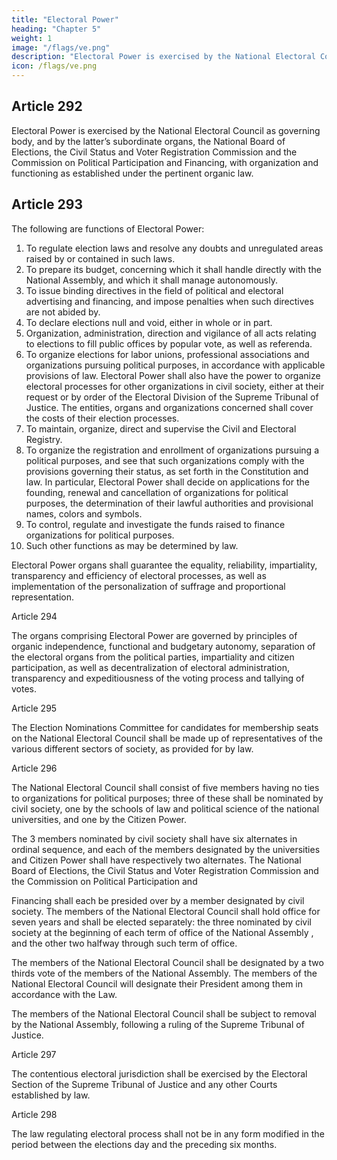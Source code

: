 ```yaml
---
title: "Electoral Power"
heading: "Chapter 5"
weight: 1
image: "/flags/ve.png"
description: "Electoral Power is exercised by the National Electoral Council as governing body, and by the latter’s subordinate organs"
icon: /flags/ve.png
---
```



## Article 292

Electoral Power is exercised by the National Electoral Council as governing body, and by the latter’s subordinate organs, the National Board of Elections, the Civil Status and Voter Registration Commission and the Commission on Political Participation and Financing, with organization and functioning as established under the pertinent organic
law.


## Article 293

The following are functions of Electoral Power:
1. To regulate election laws and resolve any doubts and unregulated areas raised by or contained in such laws.
2. To prepare its budget, concerning which it shall handle directly with the National Assembly, and which it shall manage autonomously.
3. To issue binding directives in the field of political and electoral advertising and financing, and impose penalties when such directives are not abided by.
4. To declare elections null and void, either in whole or in part.
5. Organization, administration, direction and vigilance of all acts relating to elections to fill public offices by popular vote, as well as referenda.
6. To organize elections for labor unions, professional associations and organizations pursuing political purposes, in accordance with applicable provisions of law. Electoral Power shall also have the power to organize electoral processes for other organizations in civil society, either at their request or by order of the Electoral Division of the Supreme Tribunal of Justice. The entities, organs and organizations concerned shall cover the costs of their election processes.
7. To maintain, organize, direct and supervise the Civil and Electoral Registry.
8. To organize the registration and enrollment of organizations pursuing a political purposes, and see that such organizations comply with the provisions governing their status, as set forth in the Constitution and law. In particular, Electoral Power shall decide on applications for the founding, renewal and cancellation of organizations for political purposes, the determination of their lawful authorities and provisional names, colors and symbols.
9. To control, regulate and investigate the funds raised to finance organizations for political purposes.
10. Such other functions as may be determined by law.

Electoral Power organs shall guarantee the equality, reliability, impartiality, transparency and efficiency of electoral processes, as well as implementation of the personalization of suffrage and proportional representation.

Article 294

The organs comprising Electoral Power are governed by principles of organic independence, functional and budgetary autonomy, separation of the electoral organs from the political parties, impartiality and citizen participation, as well as decentralization of electoral administration, transparency and expeditiousness of the voting process and tallying of votes.

Article 295

The Election Nominations Committee for candidates for membership seats on the National Electoral Council shall be made up of representatives of the various different sectors of society, as provided for by law.

<!-- Electoral commission -->

Article 296

The National Electoral Council shall consist of five members having no ties to organizations for political purposes; three of these shall be nominated by civil society, one by the schools of law and political science of the national universities, and one by the Citizen Power.

The 3 members nominated by civil society shall have six alternates in ordinal sequence, and each of the members designated by the universities and Citizen Power shall have respectively two alternates. The National Board of Elections, the Civil Status and Voter Registration Commission and the Commission on Political Participation and

Financing shall each be presided over by a member designated by civil society. The members of the National Electoral Council shall hold office for seven years and shall be elected separately: the three nominated by civil society at the beginning of each term of office of the National Assembly , and the other two halfway through such term of office. 

The members of the National Electoral Council shall be designated by a two thirds vote of the members of the National Assembly. The members of the National Electoral Council will designate their President among them in accordance with the Law. 

The members of the National Electoral Council shall be subject to removal by the National Assembly, following a ruling of the Supreme Tribunal of Justice. 

Article 297

The contentious electoral jurisdiction shall be exercised by the Electoral Section of the Supreme Tribunal of Justice and any other Courts established by law.

Article 298

The law regulating electoral process shall not be in any form modified in the period
between the elections day and the preceding six months.


